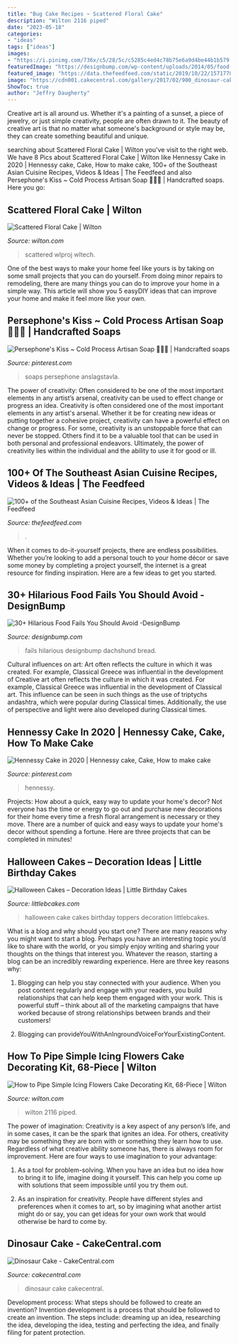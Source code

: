 ```yaml
---
title: "Bug Cake Recipes ~ Scattered Floral Cake"
description: "Wilton 2116 piped"
date: "2023-05-18"
categories:
- "ideas"
tags: ["ideas"]
images:
- "https://i.pinimg.com/736x/c5/28/5c/c5285c4ed4c78b75e6a9d4be44b1b579.jpg"
featuredImage: "https://designbump.com/wp-content/uploads/2014/05/food-fails-005.jpg"
featured_image: "https://data.thefeedfeed.com/static/2019/10/22/15717781195daf6e47509c6.jpeg"
image: "https://cdn001.cakecentral.com/gallery/2017/02/900_dinosaur-cake-946557ja2XW.JPG"
ShowToc: true
author: "Jeffry Daugherty"
---
```



Creative art is all around us. Whether it's a painting of a sunset, a piece of jewelry, or just simple creativity, people are often drawn to it. The beauty of creative art is that no matter what someone's background or style may be, they can create something beautiful and unique.

	

		
searching about Scattered Floral Cake | Wilton you've visit to the right web. We have 8 Pics about Scattered Floral Cake | Wilton like Hennessy Cake in 2020 | Hennessy cake, Cake, How to make cake, 100+ of the Southeast Asian Cuisine Recipes, Videos &amp; Ideas | The Feedfeed and also Persephone&#039;s Kiss ~ Cold Process Artisan Soap 💜💛💙 | Handcrafted soaps. Here you go:
		
    
## Scattered Floral Cake | Wilton

<img loading=lazy src="https://www.wilton.com/dw/image/v2/AAWA_PRD/on/demandware.static/-/Sites-wilton-project-master/default/dwf0b6dc47/images/project/WLPROJ-9108/WiltonFondantLifelikeBlossomsHero.jpg?sw=1440&amp;sh=750&amp;sm=fit" onerror="this.onerror=null;this.src='https://tse4.mm.bing.net/th?id=OIP.My1oyC4snAxWXuaz0XdlkAHaHa&amp;pid=15.1';" alt="Scattered Floral Cake | Wilton">

_Source: wilton.com_

>scattered wlproj wltech. 

	

One of the best ways to make your home feel like yours is by taking on some small projects that you can do yourself. From doing minor repairs to remodeling, there are many things you can do to improve your home in a simple way. This article will show you 5 easyDIY ideas that can improve your home and make it feel more like your own.

    
## Persephone&#039;s Kiss ~ Cold Process Artisan Soap 💜💛💙 | Handcrafted Soaps

<img loading=lazy src="https://i.pinimg.com/736x/a7/c7/7f/a7c77f2940acc9cc11e33c35e93ae558.jpg" onerror="this.onerror=null;this.src='https://tse2.mm.bing.net/th?id=OIP.NyL8n8t-NTa8oD304urffQHaKF&amp;pid=15.1';" alt="Persephone&#039;s Kiss ~ Cold Process Artisan Soap 💜💛💙 | Handcrafted soaps">

_Source: pinterest.com_

>soaps persephone anslagstavla. 

	

The power of creativity: Often considered to be one of the most important elements in any artist’s arsenal, creativity can be used to effect change or progress an idea.
Creativity is often considered one of the most important elements in any artist's arsenal. Whether it be for creating new ideas or putting together a cohesive project, creativity can have a powerful effect on change or progress. For some, creativity is an unstoppable force that can never be stopped. Others find it to be a valuable tool that can be used in both personal and professional endeavors. Ultimately, the power of creativity lies within the individual and the ability to use it for good or ill.

    
## 100+ Of The Southeast Asian Cuisine Recipes, Videos &amp; Ideas | The Feedfeed

<img loading=lazy src="https://data.thefeedfeed.com/static/2019/10/22/15717781195daf6e47509c6.jpeg" onerror="this.onerror=null;this.src='https://tse4.mm.bing.net/th?id=OIP.jhcZAxyjRXDDYmOVTil9DQHaLF&amp;pid=15.1';" alt="100+ of the Southeast Asian Cuisine Recipes, Videos &amp; Ideas | The Feedfeed">

_Source: thefeedfeed.com_

>. 

	

When it comes to do-it-yourself projects, there are endless possibilities. Whether you’re looking to add a personal touch to your home décor or save some money by completing a project yourself, the internet is a great resource for finding inspiration. Here are a few ideas to get you started.

    
## 30+ Hilarious Food Fails You Should Avoid -DesignBump

<img loading=lazy src="https://designbump.com/wp-content/uploads/2014/05/food-fails-005.jpg" onerror="this.onerror=null;this.src='https://tse2.mm.bing.net/th?id=OIP.BeZYRat3kZ258uYatSYyiQHaO3&amp;pid=15.1';" alt="30+ Hilarious Food Fails You Should Avoid -DesignBump">

_Source: designbump.com_

>fails hilarious designbump dachshund bread. 

	

Cultural influences on art: Art often reflects the culture in which it was created. For example, Classical Greece was influential in the development of
Creative art often reflects the culture in which it was created. For example, Classical Greece was influential in the development of Classical art. This influence can be seen in such things as the use of triptychs andashtra, which were popular during Classical times. Additionally, the use of perspective and light were also developed during Classical times.

    
## Hennessy Cake In 2020 | Hennessy Cake, Cake, How To Make Cake

<img loading=lazy src="https://i.pinimg.com/736x/c5/28/5c/c5285c4ed4c78b75e6a9d4be44b1b579.jpg" onerror="this.onerror=null;this.src='https://tse1.mm.bing.net/th?id=OIP.U4z5Hdu0nBwuFvG-ZIHhfwHaLc&amp;pid=15.1';" alt="Hennessy Cake in 2020 | Hennessy cake, Cake, How to make cake">

_Source: pinterest.com_

>hennessy. 

	

Projects: How about a quick, easy way to update your home's decor?
Not everyone has the time or energy to go out and purchase new decorations for their home every time a fresh floral arrangement is necessary or they move. There are a number of quick and easy ways to update your home's decor without spending a fortune. Here are three projects that can be completed in minutes!

    
## Halloween Cakes – Decoration Ideas | Little Birthday Cakes

<img loading=lazy src="http://www.littlebcakes.com/wp-content/uploads/2013/08/Halloween-Cake-Toppers.jpg" onerror="this.onerror=null;this.src='https://tse2.mm.bing.net/th?id=OIP.F6eZ_KeFGGMz53N6QFjlWQHaJ4&amp;pid=15.1';" alt="Halloween Cakes – Decoration Ideas | Little Birthday Cakes">

_Source: littlebcakes.com_

>halloween cake cakes birthday toppers decoration littlebcakes. 

	

What is a blog and why should you start one?
There are many reasons why you might want to start a blog. Perhaps you have an interesting topic you’d like to share with the world, or you simply enjoy writing and sharing your thoughts on the things that interest you. Whatever the reason, starting a blog can be an incredibly rewarding experience. Here are three key reasons why: 
1) Blogging can help you stay connected with your audience. When you post content regularly and engage with your readers, you build relationships that can help keep them engaged with your work. This is powerful stuff – think about all of the marketing campaigns that have worked because of strong relationships between brands and their customers! 

2) Blogging can provideYouWithAnIngroundVoiceForYourExistingContent.

    
## How To Pipe Simple Icing Flowers Cake Decorating Kit, 68-Piece | Wilton

<img loading=lazy src="https://www.wilton.com/dw/image/v2/AAWA_PRD/on/demandware.static/-/Sites-wilton-product-master/default/dw7ab90699/images/product/2116-3006/2116-3006-Wilton-How-to-Pipe-Simple-Icing-Flowers-Cake-Decorating-Kit-68-Piece-L5.jpg?sw=1440&amp;sh=750&amp;sm=fit" onerror="this.onerror=null;this.src='https://tse1.mm.bing.net/th?id=OIP.8TtZFTLcg1-KCZ1Qe2oq-QHaHa&amp;pid=15.1';" alt="How to Pipe Simple Icing Flowers Cake Decorating Kit, 68-Piece | Wilton">

_Source: wilton.com_

>wilton 2116 piped. 

	

The power of imagination:
Creativity is a key aspect of any person’s life, and in some cases, it can be the spark that ignites an idea. For others, creativity may be something they are born with or something they learn how to use. Regardless of what creative ability someone has, there is always room for improvement. Here are four ways to use imagination to your advantage: 
1. As a tool for problem-solving. When you have an idea but no idea how to bring it to life, imagine doing it yourself. This can help you come up with solutions that seem impossible until you try them out.

2. As an inspiration for creativity. People have different styles and preferences when it comes to art, so by imagining what another artist might do or say, you can get ideas for your own work that would otherwise be hard to come by.

    
## Dinosaur Cake - CakeCentral.com

<img loading=lazy src="https://cdn001.cakecentral.com/gallery/2017/02/900_dinosaur-cake-946557ja2XW.JPG" onerror="this.onerror=null;this.src='https://tse3.mm.bing.net/th?id=OIP.cF2DhZhFinmkNzLmZF2JXgHaJ4&amp;pid=15.1';" alt="Dinosaur Cake - CakeCentral.com">

_Source: cakecentral.com_

>dinosaur cake cakecentral. 

	

Development process: What steps should be followed to create an invention?
Invention development is a process that should be followed to create an invention. The steps include: dreaming up an idea, researching the idea, developing the idea, testing and perfecting the idea, and finally filing for patent protection.

